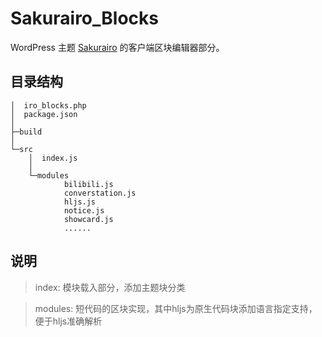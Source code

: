 # Sakurairo_Blocks
WordPress 主题 [Sakurairo](https://github.com/mirai-mamori/Sakurairo) 的客户端区块编辑器部分。

##  目录结构

```tree
│  iro_blocks.php
│  package.json
│
├─build
│
└─src
    │  index.js
    │
    └─modules
            bilibili.js
            converstation.js
            hljs.js
            notice.js
            showcard.js
            ......
```

## 说明  
>index: 模块载入部分，添加主题块分类

>modules: 短代码的区块实现，其中hljs为原生代码块添加语言指定支持，便于hljs准确解析